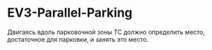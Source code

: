 # EV3-Parallel-Parking
Двигаясь вдоль парковочной зоны ТС должно определить место, достаточное для парковки, и занять это место.
